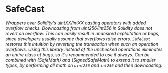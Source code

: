 # SafeCast

_Wrappers over Solidity&#39;s uintXX/intXX casting operators with added overflow checks. Downcasting from uint256/int256 in Solidity does not revert on overflow. This can easily result in undesired exploitation or bugs, since developers usually assume that overflows raise errors. `SafeCast` restores this intuition by reverting the transaction when such an operation overflows. Using this library instead of the unchecked operations eliminates an entire class of bugs, so it&#39;s recommended to use it always. Can be combined with {SafeMath} and {SignedSafeMath} to extend it to smaller types, by performing all math on `uint256` and `int256` and then downcasting._
